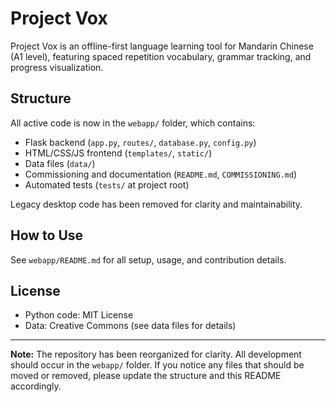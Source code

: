 

# Project Vox

Project Vox is an offline-first language learning tool for Mandarin Chinese (A1 level), featuring spaced repetition vocabulary, grammar tracking, and progress visualization.

## Structure

All active code is now in the `webapp/` folder, which contains:

- Flask backend (`app.py`, `routes/`, `database.py`, `config.py`)
- HTML/CSS/JS frontend (`templates/`, `static/`)
- Data files (`data/`)
- Commissioning and documentation (`README.md`, `COMMISSIONING.md`)
- Automated tests (`tests/` at project root)

Legacy desktop code has been removed for clarity and maintainability.

## How to Use

See `webapp/README.md` for all setup, usage, and contribution details.

## License
- Python code: MIT License
- Data: Creative Commons (see data files for details)

---

**Note:** The repository has been reorganized for clarity. All development should occur in the `webapp/` folder. If you notice any files that should be moved or removed, please update the structure and this README accordingly.
